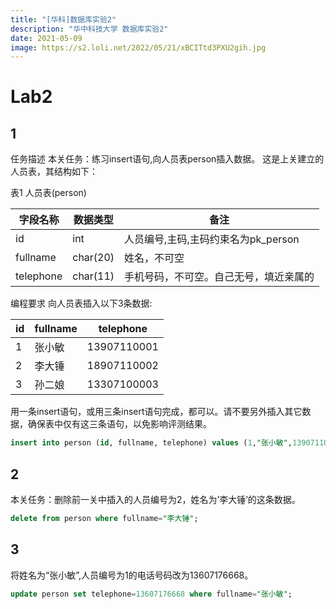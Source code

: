 ```yaml
---
title: "[华科]数据库实验2"
description: "华中科技大学 数据库实验2"
date: 2021-05-09
image: https://s2.loli.net/2022/05/21/xBCITtd3PXU2gih.jpg
---
```




# Lab2

## 1

任务描述
本关任务：练习insert语句,向人员表person插入数据。
这是上关建立的人员表，其结构如下：

表1 人员表(person)

| 字段名称  | 数据类型 | 备注                                   |
| --------- | -------- | -------------------------------------- |
| id        | int      | 人员编号,主码,主码约束名为pk_person    |
| fullname  | char(20) | 姓名，不可空                           |
| telephone | char(11) | 手机号码，不可空。自己无号，填近亲属的 |

编程要求
向人员表插入以下3条数据:

| id   | fullname | telephone   |
| ---- | -------- | ----------- |
| 1    | 张小敏   | 13907110001 |
| 2    | 李大锤   | 18907110002 |
| 3    | 孙二娘   | 13307100003 |

用一条insert语句，或用三条insert语句完成，都可以。请不要另外插入其它数据，确保表中仅有这三条语句，以免影响评测结果。

```sql
insert into person (id, fullname, telephone) values (1,"张小敏",13907110001),(2,"李大锤",18907110002),(3,"孙二娘",13307100003);
```



## 2

本关任务：删除前一关中插入的人员编号为2，姓名为’李大锤’的这条数据。

```sql
delete from person where fullname="李大锤";
```



## 3

将姓名为“张小敏”,人员编号为1的电话号码改为13607176668。

```sql
update person set telephone=13607176668 where fullname="张小敏";
```

